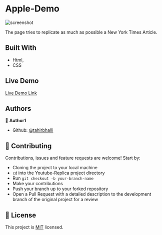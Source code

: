 # Apple-Demo

![screenshot](./img/screenshot.png)

The page tries to replicate as much as possible a New York Times Article.

## Built With

- Html,
- CSS

## Live Demo

[Live Demo Link](https://rawcdn.githack.com/adamclasic/Positioning-and-floating/a32ad8e9412d9f57437c5bb8b5313fec2a8280c9/index.html)


## Authors

👤 **Author1**

- Github: [@tahirbhalli](https://github.com/tahirbhalli/)

## 🤝 Contributing

Contributions, issues and feature requests are welcome! Start by:
* Cloning the project to your local machine
* `cd` into the Youtube-Replica project directory
* Run `git checkout -b your-branch-name`
* Make your contributions
* Push your branch up to your forked repository
* Open a Pull Request with a detailed description to the development branch of the original project for a review

## 📝 License

This project is [MIT](https://opensource.org/licenses/MIT) licensed.

